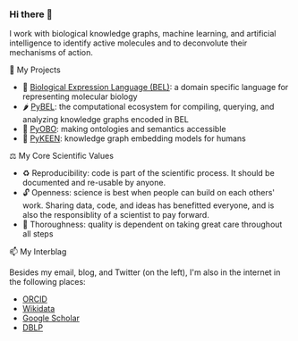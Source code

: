 ### Hi there 👋

I work with biological knowledge graphs, machine learning, and artificial intelligence to identify active molecules and to deconvolute their mechanisms of action.

🧰 My Projects

- 🧬 [Biological Expression Language (BEL)](https://biological-expression-language.github.io/): a domain specific language for representing molecular biology
- 🌶️ [PyBEL](https://github.com/pybel): the computational ecosystem for compiling, querying, and analyzing knowledge graphs encoded in BEL
- 📛 [PyOBO](https://github.com/pyobo): making ontologies and semantics accessible
- 🤖 [PyKEEN](https://github.com/pykeen): knowledge graph embedding models for humans 

⚖️ My Core Scientific Values

- ♻️ Reproducibility: code is part of the scientific process. It should be documented and re-usable by anyone.
- 🔓 Openness: science is best when people can build on each others' work. Sharing data, code, and ideas has benefitted everyone, and is also the responsiblity of a scientist to pay forward.
- 🎯 Thoroughness: quality is dependent on taking great care throughout all steps

📫 My Interblag

Besides my email, blog, and Twitter (on the left), I'm also in the internet in the following places:

- [ORCID](https://orcid.org/0000-0003-4423-4370) 
- [Wikidata](https://www.wikidata.org/wiki/Q47475003)
- [Google Scholar](https://scholar.google.com/citations?user=PjrpzUIAAAAJ)
- [DBLP](https://dblp.org/pid/199/2168)

<!--
**cthoyt/cthoyt** is a ✨ _special_ ✨ repository because its `README.md` (this file) appears on your GitHub profile.

Here are some ideas to get you started:

- 🔭 I’m currently working on ...
- 🌱 I’m currently learning ...
- 👯 I’m looking to collaborate on ...
- 🤔 I’m looking for help with ...
- 💬 Ask me about ...
- 📫 How to reach me: ...
- 😄 Pronouns: ...
- ⚡ Fun fact: ...
-->
